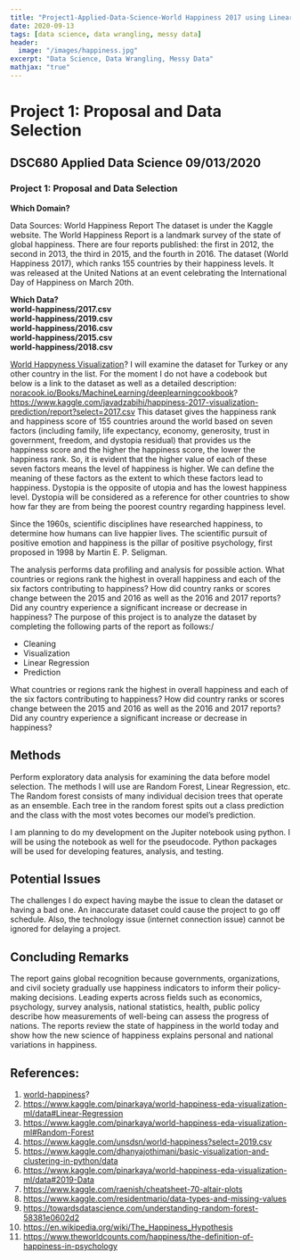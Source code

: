 ```yaml
---
title: "Project1-Applied-Data-Science-World Happiness 2017 using Linear Regression"
date: 2020-09-13
tags: [data science, data wrangling, messy data]
header:
  image: "/images/happiness.jpg"
excerpt: "Data Science, Data Wrangling, Messy Data"
mathjax: "true"
---
```


# Project 1: Proposal and Data Selection
## DSC680 Applied Data Science						09/013/2020
### Project 1: Proposal and Data Selection

**Which Domain?**

Data Sources: World Happiness Report
The dataset is under the Kaggle website. The World Happiness Report is a landmark survey of the state of global happiness. There are four reports published: the first in 2012, the second in 2013, the third in 2015, and the fourth in 2016. The dataset (World Happiness 2017), which ranks 155 countries by their happiness levels. It was released at the United Nations at an event celebrating the International Day of Happiness on March 20th.

**Which Data?\
world-happiness/2017.csv\
world-happiness/2019.csv\
world-happiness/2016.csv\
world-happiness/2015.csv\
world-happiness/2018.csv**

[World Happyness Visualization](https://www.kaggle.com/pinarkaya/world-happiness-eda-visualization-ml/notebook)?
I will examine the dataset for Turkey or any other country in the list. For the moment I do not have a codebook but below is a link to the dataset as well as a detailed description:
[noracook.io/Books/MachineLearning/deeplearningcookbook](http://noracook.io/Books/MachineLearning/deeplearningcookbook.pdf)?
https://www.kaggle.com/javadzabihi/happiness-2017-visualization-prediction/report?select=2017.csv
This dataset gives the happiness rank and happiness score of 155 countries around the world based on seven factors (including family, life expectancy, economy, generosity, trust in government, freedom, and dystopia residual) that provides us the happiness score and the higher the happiness score, the lower the happiness rank. So, it is evident that the higher value of each of these seven factors means the level of happiness is higher. We can define the meaning of these factors as the extent to which these factors lead to happiness. Dystopia is the opposite of utopia and has the lowest happiness level. Dystopia will be considered as a reference for other countries to show how far they are from being the poorest country regarding happiness level.

Since the 1960s, scientific disciplines have researched happiness, to determine how humans can live happier lives. The scientific pursuit of positive emotion and happiness is the pillar of positive psychology, first proposed in 1998 by Martin E. P. Seligman.

The analysis performs data profiling and analysis for possible action. What countries or regions rank the highest in overall happiness and each of the six factors contributing to happiness? How did country ranks or scores change between the 2015 and 2016 as well as the 2016 and 2017 reports? Did any country experience a significant increase or decrease in happiness?
The purpose of this project is to analyze the dataset by completing the following parts of the report as follows:/

*	Cleaning
*	Visualization
* Linear Regression
*	Prediction

What countries or regions rank the highest in overall happiness and each of the six factors contributing to happiness? How did country ranks or scores change between the 2015 and 2016 as well as the 2016 and 2017 reports? Did any country experience a significant increase or decrease in happiness?

## Methods
Perform exploratory data analysis for examining the data before model selection. The methods I will use are Random Forest, Linear Regression, etc. The Random forest consists of many individual decision trees that operate as an ensemble. Each tree in the random forest spits out a class prediction and the class with the most votes becomes our model’s prediction.

I am planning to do my development on the Jupiter notebook using python. I will be using the notebook as well for the pseudocode. Python packages will be used for developing features, analysis, and testing.

## Potential Issues

The challenges I do expect having maybe the issue to clean the dataset or having a bad one.  An inaccurate dataset could cause the project to go off schedule. Also, the technology issue (internet connection issue) cannot be ignored for delaying a project.

## Concluding Remarks

The report gains global recognition because governments, organizations, and civil society gradually use happiness indicators to inform their policy-making decisions. Leading experts across fields such as economics, psychology, survey analysis, national statistics, health, public policy describe how measurements of well-being can assess the progress of nations. The reports review the state of happiness in the world today and show how the new science of happiness explains personal and national variations in happiness.

## References:

1.	[world-happiness](https://www.kaggle.com/unsdsn/world-happiness)?
2.	https://www.kaggle.com/pinarkaya/world-happiness-eda-visualization-ml/data#Linear-Regression
3.	https://www.kaggle.com/pinarkaya/world-happiness-eda-visualization-ml#Random-Forest
4.	https://www.kaggle.com/unsdsn/world-happiness?select=2019.csv
5.	https://www.kaggle.com/dhanyajothimani/basic-visualization-and-clustering-in-python/data
6.	https://www.kaggle.com/pinarkaya/world-happiness-eda-visualization-ml/data#2019-Data
7.	https://www.kaggle.com/raenish/cheatsheet-70-altair-plots
8.	https://www.kaggle.com/residentmario/data-types-and-missing-values
9.	https://towardsdatascience.com/understanding-random-forest-58381e0602d2
10.	https://en.wikipedia.org/wiki/The_Happiness_Hypothesis
11.	https://www.theworldcounts.com/happiness/the-definition-of-happiness-in-psychology
